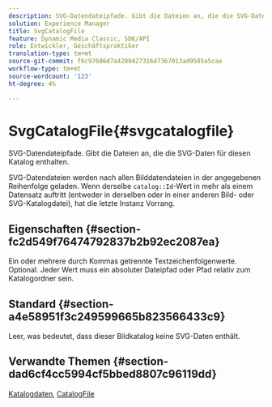 ```yaml
---
description: SVG-Datendateipfade. Gibt die Dateien an, die die SVG-Daten für diesen Katalog enthalten.
solution: Experience Manager
title: SvgCatalogFile
feature: Dynamic Media Classic, SDK/API
role: Entwickler, Geschäftspraktiker
translation-type: tm+mt
source-git-commit: f6c97606d7a4209427316d7367013ad9585a5cae
workflow-type: tm+mt
source-wordcount: '123'
ht-degree: 4%

---
```



# SvgCatalogFile{#svgcatalogfile}

SVG-Datendateipfade. Gibt die Dateien an, die die SVG-Daten für diesen Katalog enthalten.

SVG-Datendateien werden nach allen Bilddatendateien in der angegebenen Reihenfolge geladen. Wenn derselbe `catalog::Id`-Wert in mehr als einem Datensatz auftritt (entweder in derselben oder in einer anderen Bild- oder SVG-Katalogdatei), hat die letzte Instanz Vorrang.

## Eigenschaften {#section-fc2d549f76474792837b2b92ec2087ea}

Ein oder mehrere durch Kommas getrennte Textzeichenfolgenwerte. Optional. Jeder Wert muss ein absoluter Dateipfad oder Pfad relativ zum Katalogordner sein.

## Standard {#section-a4e58951f3c249599665b823566433c9}

Leer, was bedeutet, dass dieser Bildkatalog keine SVG-Daten enthält.

## Verwandte Themen {#section-dad6cf4cc5994cf5bbed8807c96119dd}

[Katalogdaten](../../../../../is-api/image-catalog/image-serving-api-ref/c-image-catalog-reference/c-overview/c-catalog-data-fields/c-catalog-data-fields.md#concept-b19581028ec44f98b9f5943624403d29),  [CatalogFile](../../../../../is-api/image-catalog/image-serving-api-ref/c-image-catalog-reference/c-attributes-reference/r-catalogfile.md#reference-16498bb4cb33458697c1ab002ea8db79)
